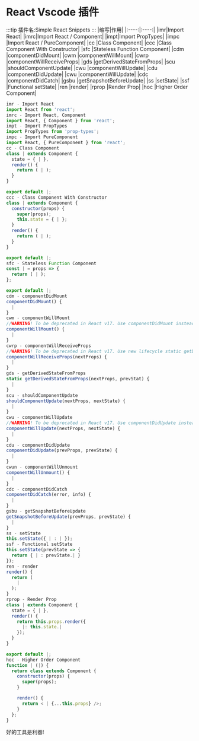 # React Vscode 插件

:::tip
插件名:Simple React Snippets
:::
|缩写|作用|
|:----:|:----:|
|imr|Import React|
|imrc|Import React / Component|
|impt|Import PropTypes|
|impc |Import React / PureComponent|
|cc |Class Component|
|ccc |Class Component With Constructor|
|sfc |Stateless Function Component|
|cdm |componentDidMount|
|cwm |componentWillMount|
|cwrp |componentWillReceiveProps|
|gds |getDerivedStateFromProps|
|scu |shouldComponentUpdate|
|cwu |componentWillUpdate|
|cdu |componentDidUpdate|
|cwu |componentWillUpdate|
|cdc |componentDidCatch|
|gsbu |getSnapshotBeforeUpdate|
|ss |setState|
|ssf |Functional setState|
|ren |render|
|rprop |Render Prop|
|hoc |Higher Order Component|

```js
imr - Import React
import React from 'react';
imrc - Import React, Component
import React, { Component } from 'react';
impt - Import PropTypes
import PropTypes from 'prop-types';
impc - Import PureComponent
import React, { PureComponent } from 'react';
cc - Class Component
class | extends Component {
  state = { | },
  render() {
    return ( | );
  }
}

export default |;
ccc - Class Component With Constructor
class | extends Component {
  constructor(props) {
    super(props);
    this.state = { | };
  }
  render() {
    return ( | );
  }
}

export default |;
sfc - Stateless Function Component
const | = props => {
  return ( | );
};

export default |;
cdm - componentDidMount
componentDidMount() {
  |
}
cwm - componentWillMount
//WARNING! To be deprecated in React v17. Use componentDidMount instead.
componentWillMount() {
  |
}
cwrp - componentWillReceiveProps
//WARNING! To be deprecated in React v17. Use new lifecycle static getDerivedStateFromProps instead.
componentWillReceiveProps(nextProps) {
  |
}
gds - getDerivedStateFromProps
static getDerivedStateFromProps(nextProps, prevStat) {
  |
}
scu - shouldComponentUpdate
shouldComponentUpdate(nextProps, nextState) {
  |
}
cwu - componentWillUpdate
//WARNING! To be deprecated in React v17. Use componentDidUpdate instead.
componentWillUpdate(nextProps, nextState) {
  |
}
cdu - componentDidUpdate
componentDidUpdate(prevProps, prevState) {
  |
}
cwun - componentWillUnmount
componentWillUnmount() {
  |
}
cdc - componentDidCatch
componentDidCatch(error, info) {
  |
}
gsbu - getSnapshotBeforeUpdate
getSnapshotBeforeUpdate(prevProps, prevState) {
  |
}
ss - setState
this.setState({ | : | });
ssf - Functional setState
this.setState(prevState => {
  return { | : prevState.| }
});
ren - render
render() {
  return (
    |
  );
}
rprop - Render Prop
class | extends Component {
  state = { | },
  render() {
    return this.props.render({
      |: this.state.|
    });
  }
}

export default |;
hoc - Higher Order Component
function | (|) {
  return class extends Component {
    constructor(props) {
      super(props);
    }

    render() {
      return < | {...this.props} />;
    }
  };
}
```

好的工具是利器!
